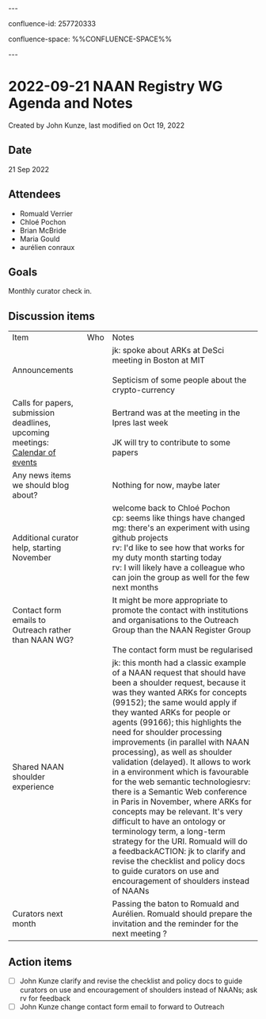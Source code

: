 \---

confluence-id: 257720333

confluence-space: %%CONFLUENCE-SPACE%%

\---

2022-09-21 NAAN Registry WG Agenda and Notes
============================================

Created by John Kunze, last modified on Oct 19, 2022

Date
----

21 Sep 2022

Attendees
---------

*   Romuald Verrier 
*   Chloé Pochon 
*   Brian McBride 
*   Maria Gould 
*   aurélien conraux 

Goals
-----

Monthly curator check in.

Discussion items
----------------

|     |     |     |
| --- | --- | --- |
| Item | Who | Notes |
| Announcements |     | jk: spoke about ARKs at DeSci meeting in Boston at MIT<br><br>Septicism of some people about the crypto-currency |
| Calls for papers, submission deadlines, upcoming meetings: [Calendar of events](Calendar-of-events_208341505.html) |     | Bertrand was at the meeting in the Ipres last week<br><br>JK will try to contribute to some papers |
| Any news items we should blog about? |     | Nothing for now, maybe later |
| Additional curator help, starting November |     | welcome back to Chloé Pochon  <br>cp: seems like things have changed  <br>mg: there's an experiment with using github projects  <br>rv: I'd like to see how that works for my duty month starting today  <br>rv: I will likely have a colleague who can join the group as well for the few next months |
| Contact form emails to Outreach rather than NAAN WG? |     | It might be more appropriate to promote the contact with institutions and organisations to the Outreach Group than the NAAN Register Group<br><br>The contact form must be regularised |
| Shared NAAN shoulder experience |     | jk: this month had a classic example of a NAAN request that should have been a shoulder request, because it was they wanted ARKs for concepts (99152); the same would apply if they wanted ARKs for people or agents (99166); this highlights the need for shoulder processing improvements (in parallel with NAAN processing), as well as shoulder validation (delayed). It allows to work in a environment which is favourable for the web semantic technologiesrv: there is a Semantic Web conference in Paris in November, where ARKs for concepts may be relevant. It's very difficult to have an ontology or terminology term, a long-term strategy for the URI. Romuald will do a feedbackACTION: jk to clarify and revise the checklist and policy docs to guide curators on use and encouragement of shoulders instead of NAANs |
| Curators next month |     | Passing the baton to Romuald and Aurélien. Romuald should prepare the invitation and the reminder for the next meeting ? |

Action items
------------

- [ ] John Kunze clarify and revise the checklist and policy docs to guide curators on use and encouragement of shoulders instead of NAANs; ask rv for feedback
- [ ] John Kunze change contact form email to forward to Outreach